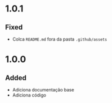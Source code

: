 # 1.0.1
## Fixed
  - Colca `README.md` fora da pasta `.github/assets`

# 1.0.0
## Added
  - Adiciona documentação base
  - Adiciona código
